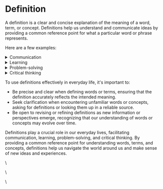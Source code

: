 # Definition

A definition is a clear and concise explanation of the meaning of a word, term, or concept. Definitions help us understand and communicate ideas by providing a common reference point for what a particular word or phrase represents.

Here are a few examples:

<details>

<summary>Communication</summary>

Clear and accurate definitions enable effective communication, as they ensure that everyone involved in a conversation understands the words or terms being used in the same way. This minimizes confusion and promotes a shared understanding.

</details>

<details>

<summary>Learning</summary>

Definitions are essential in the learning process, as they help us grasp new concepts and ideas. When we encounter a new word or term, understanding its definition allows us to integrate it into our existing knowledge.

</details>

<details>

<summary>Problem-solving</summary>

In problem-solving situations, agreeing on the definition of key terms or concepts can help clarify the problem and establish a common ground for finding a solution. This makes it easier to work together and reach a consensus.

</details>

<details>

<summary>Critical thinking</summary>

Understanding and analyzing definitions helps us develop critical thinking skills, as it requires us to examine the meaning and implications of words or concepts, and to distinguish between different ideas and perspectives.

</details>

To use definitions effectively in everyday life, it's important to:

* Be precise and clear when defining words or terms, ensuring that the definition accurately reflects the intended meaning.
* Seek clarification when encountering unfamiliar words or concepts, asking for definitions or looking them up in a reliable source.
* Be open to revising or refining definitions as new information or perspectives emerge, recognizing that our understanding of words or concepts may evolve over time.

Definitions play a crucial role in our everyday lives, facilitating communication, learning, problem-solving, and critical thinking. By providing a common reference point for understanding words, terms, and concepts, definitions help us navigate the world around us and make sense of new ideas and experiences.

\


\


\
